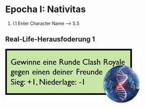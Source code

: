 <h1>Epocha I: Nativitas</h1>

1. I.1 Enter Character Name --> S.5

<h2>Real-Life-Herausfoderung 1</h2>

![image](task1.png)